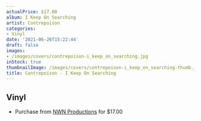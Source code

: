 ```yaml
---
actualPrice: $17.00
album: I Keep On Searching
artist: Contrepoison
categories:
- Vinyl
date: '2021-06-26T15:22:44'
draft: false
images:
- /images/covers/contrepoison-i_keep_on_searching.jpg
inStock: true
thumbnailImage: /images/covers/contrepoison-i_keep_on_searching-thumb.jpg
title: Contrepoison - I Keep On Searching
---
```


## Vinyl
* Purchase from [NWN Productions](http://shop.nwnprod.com/index.php?route=product/product&path=75&product_id=1226&sort=pd.name&order=ASC) for $17.00
